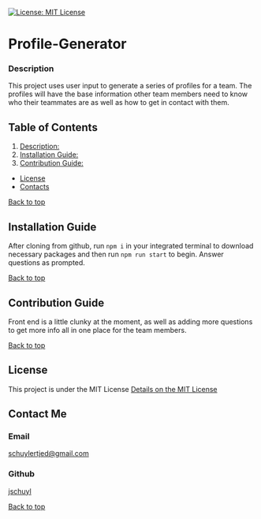 [![License: MIT License](https://img.shields.io/badge/License-MIT%20License-blue.svg)](https://opensource.org/licenses/MIT)
 # Profile-Generator

### Description

This project uses user input to generate a series of profiles for a team. The profiles will have the base information other team members need to know who their teammates are as well as how to get in contact with them.

## Table of Contents
1. [Description: ](#Description)
2. [Installation Guide: ](#Installation-Guide)
3. [Contribution Guide: ](#Contribution-Guide)
- [License](#license)
- [Contacts ](#contact-me)



[Back to top](#title)
## Installation Guide

After cloning from github, run `npm i` in your integrated terminal to download necessary packages and then run `npm run start` to begin. Answer questions as prompted.

[Back to top](#title)
## Contribution Guide

Front end is a little clunky at the moment, as well as adding more questions to get more info all in one place for the team members.

[Back to top](#title)

## License
  This project is under the MIT License
[Details on the MIT License](https://choosealicense.com/licenses/mit/)

## Contact Me
### Email
[schuylertjed@gmail.com](mailto:schuylertjed@gmail.com)
### Github
[jschuyl](https://github.com/jschuyl)

[Back to top](#title)

